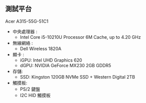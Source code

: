 ## 測試平台
Acer A315-55G-51C1  
- 中央處理器 : 
  * Intel Core i5-10210U Processor 6M Cache, up to 4.20 GHz  
- 無線網絡 : 
  * Dell Wireless 1820A
- 顯卡 : 
  * iGPU: Intel UHD Graphics 620
  * dGPU: NVIDIA GeForce MX230 2GB GDDR5
- 存儲:
  * SSD: Kingston 120GB NVMe SSD + Western Digital 2TB
- 觸摸板:
  * PS/2 鍵盤 
  * I2C HID 觸摸板 